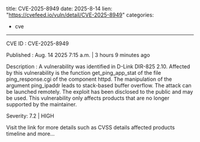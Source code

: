  
title: CVE-2025-8949
date: 2025-8-14
lien: "https://cvefeed.io/vuln/detail/CVE-2025-8949"
categories:
  - cve
---

CVE ID : CVE-2025-8949

Published :  Aug. 14
2025
7:15 a.m. | 3 hours
9 minutes ago

Description : A vulnerability was identified in D-Link DIR-825 2.10. Affected by this vulnerability is the function get_ping_app_stat of the file ping_response.cgi of the component httpd. The manipulation of the argument ping_ipaddr leads to stack-based buffer overflow. The attack can be launched remotely. The exploit has been disclosed to the public and may be used. This vulnerability only affects products that are no longer supported by the maintainer.

Severity: 7.2 | HIGH

Visit the link for more details
such as CVSS details
affected products
timeline
and more...
